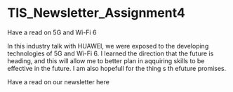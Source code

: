 # TIS_Newsletter_Assignment4
Have a read on 5G and Wi-Fi 6

In this industry talk with HUAWEI, we were exposed to the developing technologies of 5G and Wi-Fi 6.
I learned the direction that the future is heading, and this will allow me to better plan in aqquiring skills to be effective in the future. I am also hopefull for the thing s th efuture promises.

Have a read on our newsletter here

